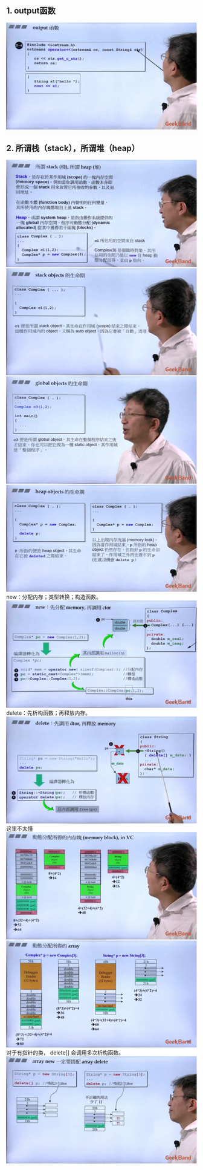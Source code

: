 ## 1. output函数
![](attachments/8.1.1堆，栈与内存管理_output函数.jpg)
  
## 2. 所谓栈（stack），所谓堆（heap）
![](attachments/8.2.1堆，栈与内存管理.jpg)
![](attachments/8.2.2堆，栈与内存管理.jpg)
![](attachments/8.2.3堆，栈与内存管理.jpg)
![](attachments/8.2.4堆，栈与内存管理.jpg)
new：分配内存；类型转换；构造函数。
![](attachments/8.2.5堆，栈与内存管理.jpg)
delete：先析构函数；再释放内存。
![](attachments/8.2.6堆，栈与内存管理.jpg)
这里不太懂
![](attachments/8.2.7堆，栈与内存管理.jpg)
![](attachments/8.2.8堆，栈与内存管理.jpg)
对于有指针的类， delete[] 会调用多次析构函数。
![](attachments/8.2.9堆，栈与内存管理.jpg)